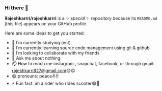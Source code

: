 ### Hi there 👋

**Rajeshkarrri/rajeshkarrri** is a ✨ _special_ ✨ repository because its `README.md` (this file) appears on your GitHub profile.

Here are some ideas to get you started:

- 🔭 I’m currently studying (ect)
- 🌱 I’m currently learning source code management using git & github
- 👯 I’m looking to collaborate with my friends
- 💬 Ask me about nothing
- 📫 How to reach me instagram , snapchat, facebook, or through gmail: rajeshkarri827@gmail.com😊😊
- 😄 pronouns: peace✌✌
- ⚡ Fun fact: im a rider who rides scooter😂🛵

